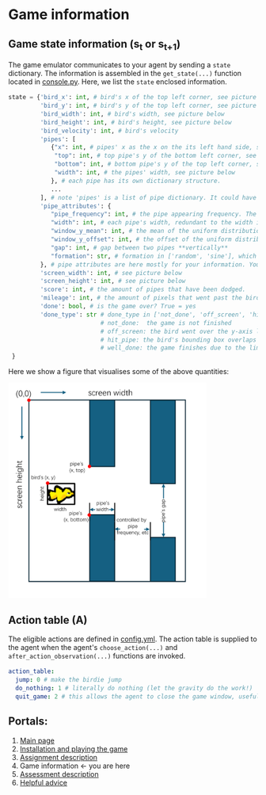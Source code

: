# Game information

## Game state information (s<sub>t</sub> or s<sub>t+1</sub>)

The game emulator communicates to your agent by sending a `state` dictionary.
The information is assembled in the `get_state(...)` 
function located in [console.py](../console.py). Here, we list the `state` enclosed information.
```python
state = {'bird_x': int, # bird's x of the top left corner, see picture below
         'bird_y': int, # bird's y of the top left corner, see picture below
         'bird_width': int, # bird's width, see picture below
         'bird_height': int, # bird's height, see picture below
         'bird_velocity': int, # bird's velocity
         'pipes': [ 
            {"x": int, # pipes' x as the x on the its left hand side, see picture below
             "top": int, # top pipe's y of the bottom left corner, see picture below
             "bottom": int, # bottom pipe's y of the top left corner, see picture below
             "width": int, # the pipes' width, see picture below
            }, # each pipe has its own dictionary structure. 
            ...
         ], # note 'pipes' is a list of pipe dictionary. It could have from 0 to many pipes.
         'pipe_attributes': {
            "pipe_frequency": int, # the pipe appearing frequency. The frame rate, pipe speed, and pipe frequency jointly control how fast the pipes move.
            "width": int, # each pipe's width, redundant to the width in `pipes`
            "window_y_mean": int, # the mean of the uniform distribution which samples the pipe window's y
            "window_y_offset": int, # the offset of the uniform distribution which samples the pipe window's y,
            "gap": int, # gap between two pipes **vertically**
            "formation": str, # formation in ['random', 'sine'], which specifies how the pipes are initialised.
         }, # pipe attributes are here mostly for your information. You most likely do not need them.
         'screen_width': int, # see picture below
         'screen_height': int, # see picture below
         'score': int, # the amount of pipes that have been dodged.
         'mileage': int, # the amount of pixels that went past the bird, i.e., you may notice the bird never moves on the x-axis
         'done': bool, # is the game over? True = yes 
         'done_type': str # done_type in ['not_done', 'off_screen', 'hit_pipe, 'well_done']
                          # not_done:  the game is not finished
                          # off_screen: the bird went over the y-axis limits
                          # hit_pipe: the bird's bounding box overlaps with a pipe's bounding box, resulting in a collision
                          # well_done: the game finishes due to the limit of the maximum scores being reached.
 }
```
Here we show a figure that visualises some of the above quantities:

<img src="state_information.png" alt="flappy bird screen shot" width="400" />

## Action table (A)

The eligible actions are defined in [config.yml](../config.yml). The action table is supplied to the agent
when the agent's `choose_action(...)` and `after_action_observation(...)` functions are invoked.
```yml
action_table:
  jump: 0 # make the birdie jump
  do_nothing: 1 # literally do nothing (let the gravity do the work!)
  quit_game: 2 # this allows the agent to close the game window, useful for the human agent, AI agent should ignore this.
```

## Portals:
1. [Main page](../README.md)
2. [Installation and playing the game](INSTALLATION.md)
3. [Assignment description](ASSIGNMENT_DESCRIPTION.md)
4. Game information <- you are here
5. [Assessment description](ASSESSMENT_DESCRIPTION.md)
6. [Helpful advice](HELPFUL_ADVICE.md)